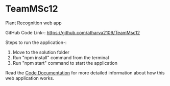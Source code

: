 # TeamMSc12
Plant Recognition web app

GitHub Code Link-: https://github.com/atharva2109/TeamMsc12

Steps to run the application-:

1. Move to the solution folder
2. Run "npm install" command from the terminal
3. Run "npm start" command to start the application

Read the [Code Documentation](./CodeDocumentation.md) for more detailed information about how this web application works.